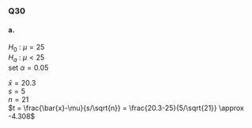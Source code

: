 ### Q30  
#### a.

$H_0$ : $\mu = 25$  
$H_a$ : $\mu \lt 25$  
set $\alpha = 0.05$  

$\bar{x} = 20.3$  
$s = 5$  
$n = 21$  
$t = \frac{\bar{x}-\mu}{s/\sqrt{n}} = \frac{20.3-25}{5/\sqrt{21}} \approx -4.308$  
